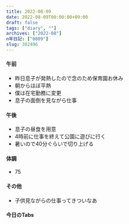 ```yaml
---
title: 2022-08-09
date: 2022-08-09T00:00:00+09:00
draft: false
tags: ["diary", ""]
archives: ["2022-08"]
n年日記: ["0809"]
slug: 382496
---
```

#### 午前
- 昨日息子が発熱したので念のため保育園お休み
- 朝からほぼ平熱
- 僕は在宅勤務に変更
- 息子の面倒を見ながら仕事
#### 午後
- 息子の昼食を用意
- 4時前に仕事を終えて公園に遊びに行く
- 暑いので40分ぐらいで切り上げる
#### 体調
- 75
#### その他
- 子供見ながらの仕事ってきついなあ
#### 今日のTabs